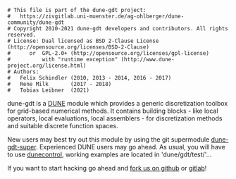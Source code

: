```
# This file is part of the dune-gdt project:
#   https://zivgitlab.uni-muenster.de/ag-ohlberger/dune-community/dune-gdt
# Copyright 2010-2021 dune-gdt developers and contributors. All rights reserved.
# License: Dual licensed as BSD 2-Clause License (http://opensource.org/licenses/BSD-2-Clause)
#      or  GPL-2.0+ (http://opensource.org/licenses/gpl-license)
#          with "runtime exception" (http://www.dune-project.org/license.html)
# Authors:
#   Felix Schindler (2010, 2013 - 2014, 2016 - 2017)
#   Rene Milk       (2017 - 2018)
#   Tobias Leibner  (2021)
```

dune-gdt is a [DUNE](http://www.dune-project.org/) module which provides a generic
discretization toolbox for grid-based numerical methods. It contains building blocks - like
local operators, local evaluations, local assemblers - for discretization methods and suitable
discrete function spaces.

New users may best try out this module by using the git supermodule
[dune-gdt-super](https://zivgitlab.uni-muenster.de/ag-ohlberger/dune-community/dune-gdt-super). Experienced DUNE users
may go ahead. As usual, you will have to use
[dunecontrol](https://www.dune-project.org/doc/installation/), working examples are located
in 'dune/gdt/test/'...

If you want to start hacking go ahead and
[fork us on github](https://github.com/dune-community/dune-gdt/)
or [gitlab](https://zivgitlab.uni-muenster.de/ag-ohlberger/dune-community/dune-gdt)!

